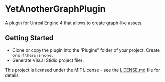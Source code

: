 # YetAnotherGraphPlugin

A plugin for Unreal Engine 4 that allows to create graph-like assets.

## Getting Started

- Clone or copy the plugin into the "Plugins" folder of your project. Create one if there is none.
- Generate Visual Stidio project files.


This project is licensed under the MIT License - see the [LICENSE.md](LICENSE.md) file for details
